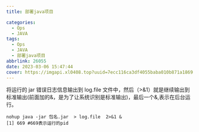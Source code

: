 ```yaml
---
title: 部署java项目

categories:
  - Ops
  - JAVA
tags:
  - Ops
  - JAVA
  - 部署java项目
abbrlink: 26055
date: 2023-03-06 15:47:44
cover: https://imgapi.xl0408.top?uuid=7ecc116ca3df4055baba010b871a1869
---
```


将运行的 jar 错误日志信息输出到 log.file 文件中，然后（>&1）就是继续输出到标准输出(前面加的&，是为了让系统识别是标准输出)，最后一个&,表示在后台运行。

```shell
nohup java -jar 包名.jar  > log.file  2>&1 &
[1] 669 #669表示运行的pid
```